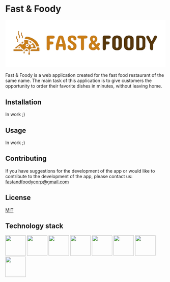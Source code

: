 # Fast & Foody

<img src="https://github.com/ilyushik/fastandfoody/blob/main/%D0%A1%D0%BD%D0%B8%D0%BC%D0%BE%D0%BA_%D1%8D%D0%BA%D1%80%D0%B0%D0%BD%D0%B0_2024-02-19_%D0%B2_12.03.13_PM-removebg-preview.png"/>

Fast & Foody is a web application created for the fast food restaurant of the same name. The main task of this application is to give customers the opportunity to order their favorite dishes in minutes, without leaving home.

## Installation

In work ;)

## Usage

In work ;)

## Contributing

If you have suggestions for the development of the app or would like to contribute to the development of the app, please contact us: [fastandfoodycorp@gmail.com](fastandfoodycorp@gmail.com)

## License

[MIT](https://choosealicense.com/licenses/mit/)

## Technology stack
<div>
  <img height="64" width="64" src="https://cdn.simpleicons.org/Spring/94d31b"/>
  <img height="64" width="64" src="https://cdn.simpleicons.org/HTML5/E34F26"/>
  <img height="64" width="64" src="https://cdn.simpleicons.org/CSS3/1572B6"/>
  <img height="64" width="64" src="https://cdn.simpleicons.org/Thymeleaf/#005F0F/">
  <img height="64" width="64" src="https://cdn.simpleicons.org/PayPal/#003087"/>
  <img height="64" width="64" src="https://cdn.simpleicons.org/JavaScript/#F7DF1E"/>
  <img height="64" width="64" src="https://cdn.simpleicons.org/MySQL/#4479A1"/>
  <img height="64" width="64" src="https://cdn.simpleicons.org/GoogleMaps/#4285F4"/>
</div>

